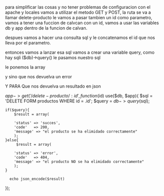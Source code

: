 

para simplificar las cosas y no tener problemas de configuracion con el apache y locales vamos a utilizar el metodo GET y POST, la ruta se va a llamar delete-producto le vamos a pasar tambien un id como parametro, vamos a tener una fuccion de calvcan con  un id, vamos a usar las variables db y app dentro de la funcion de calvan.

despues vamos a hacer una consulta sql y le concatenamos el id que nos lleva por el parametro.

entonces vamos a lanzar esa sql vamos a crear una variable query, como hay sqli ($db)->query() le pasamos nuestro sql

le ponemos la array

y sino que nos devuelva un error

Y PARA Que nos devuelva un resultado en json


$app->get('/delete-producto/:id', function($id) use($db, $app){
    $sql = 'DELETE FORM productos WHERE id = .id';
    $query = $db->query($sql);

    if($query){
        $result = array(

        'status' => 'succes',
        'code'   => 200,
        'message' => "el producto se ha elimidado correctamente"
        );
    }else{
         $result = array(

        'status' => 'error',
        'code'   => 404,
        'message' => "el producto NO se ha elimidado correctamente"
        );
    }

      echo json_encode($result)

});

